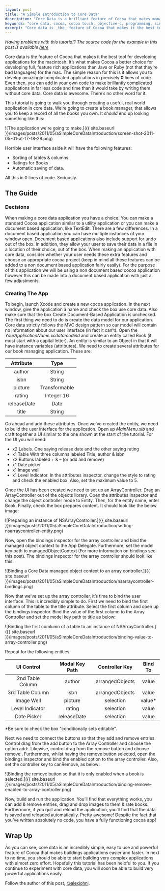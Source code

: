 ```yaml
---
layout: post
title: "A Simple Introduction to Core Data"
description: "Core Data is a brilliant feature of Cocoa that makes managing persistent data easy. This post is a simple introduction to using the Core Data framework" 
keywords: "core data, cocoa, cocoa touch, objective-c, programming, simple"
excerpt: "Core data is _the_ feature of Cocoa that makes it the best tool for developing applications for the macintosh. It’s what makes Cocoa a better choice for developing full, feature rich applications than Java or Ruby (not that they’re bad languages) for the mac. The simple reason for this is it allows you to develop amazingly complicated applications in precisely **0** lines of code. Even then, you can add in your own code to make brilliantly complicated applications in far less code and time than it would take by writing them without core data. Core data is awesome. There’s no other word for it."
---
```


*Having problems with this tutorial? The source code for the example in this post is available [here](https://github.com/alexjohnj/simplecode-sample-source/tree/master/2011/05/A%20Simple%20Introduction%20to%20Core%20Data)*


Core data is _the_ feature of Cocoa that makes it the best tool for developing applications for the macintosh. It’s what makes Cocoa a better choice for developing full, feature rich applications than Java or Ruby (not that they’re bad languages) for the mac. The simple reason for this is it allows you to develop amazingly complicated applications in precisely **0** lines of code. Even then, you can add in your own code to make brilliantly complicated applications in far less code and time than it would take by writing them without core data. Core data is awesome. There’s no other word for it.

<!--more-->

This tutorial is going to walk you through creating a useful, real world application in core data. We’re going to create a book manager, that allows you to keep a record of all the books you own. It _should_ end up looking something like this:

![The application we're going to make.]({{ site.baseurl }}/images/posts/2011/05/aSimpleCoreDataIntroduction/screen-shot-2011-05-01-at-17-18-28.png)

Horrible user interface aside it will have the following features:

- Sorting of tables & columns.
- Ratings for Books
- Automatic saving of data.

All this in 0 lines of code. Seriously.

The Guide
---------

### Decisions ###

When making a core data application you have a choice. You can make a standard Cocoa application similar to a utility application or you can make a document based application, like TextEdit. There are a few differences. In a document based application you can have multiple instances of your window open. Document based applications also include support for undo out of the box. In addition, they allow your user to save their data in a file in a location of their choice, out of the box. When making an application with core data, consider whether your user needs these extra features and choose an appropriate cocoa project (keep in mind all these features can be added to a non document based application fairly easily). For the purpose of this application we will be using a non document based cocoa application however this can be made into a document based application with just a few adjustments.

### Creating The App ###

To begin, launch Xcode and create a new cocoa application. In the next window, give the application a name and check the box use core data. Also make sure that the box Create Document-Based Application is unchecked. The first thing we need to do is create the data model for our application. Core data strictly follows the MVC design pattern so our model will contain no information about our user interface (in fact it can’t). Open the *YourApplicationName.xcdatamodeld* and create an entity called Book (it must start with a capital letter). An entity is similar to an Object in that it will have instance variables (attributes). We need to create several attributes for our book managing application. These are:

|  Attribute  |      Type     |  
| :---------: | :-----------: |  
|   author    |     String    |  
|    isbn     |     String    |  
|   picture   | Transformable |  
|   rating    |   Integer 16  |  
| releaseDate |      Date     |  
|    title    |     String    |  

Go ahead and add these attributes. Once we’ve created the entity, we need to build the user interface for the application. Open up *MainMenu.xib* and craft together a UI similar to the one shown at the start of the tutorial. For the UI you will need:

- x2 Labels. One saying release date and the other saying rating
- x1 Table With three columns labeled Title, author & isbn
- x2 Buttons labeled + & – (or add and remove)
- x1 Date picker
- x1 Image well
- x1 Level Indicator. In the attributes inspector, change the style to rating and check the enabled box. Also, set the maximum value to 5.

Once the UI has been created we need to set up an ArrayController. Drag an ArrayController out of the objects library. Open the attributes inspector and change the object controller mode to Entity. Then, for the entity name, enter Book. Finally, check the box prepares content. It should look like the below image:

![Preparing an instance of NSArrayController.]({{ site.baseurl }}/images/posts/2011/05/aSimpleCoreDataIntroduction/setting-nsarraycontroller-entity.png)

Now, open the bindings inspector for the array controller and bind the managed object context to the App Delegate. Furthermore, set the model key path to managedObjectContext (For more information on bindings see this post). The bindings inspector for the array controller should look like this:

![Binding a Core Data managed object context to an array controller.]({{ site.baseurl }}/images/posts/2011/05/aSimpleCoreDataIntroduction/nsarraycontroller-bindings.png)

Now that we’ve set up the array controller, it’s time to bind the user interface. This is incredibly simple to do. First we need to bind the first column of the table to the title attribute. Select the first column and open up the bindings inspector. Bind the value of the first column to the Array Controller and set the model key path to title as below:

![Binding the first comlumn of a table to an instance of NSArrayController.]({{ site.baseurl }}/images/posts/2011/05/aSimpleCoreDataIntroduction/binding-value-to-array-controller.png)

Repeat for the following entities:

|    UI Control    | Modal Key Path |  Controller Key | Bind To |  
| :--------------: | :------------: | :-------------: | :-----: |  
| 2nd Table Column |     author     | arrangedObjects |  value  |  
| 3rd Table Column |      isbn      | arrangedObjects |  value  |  
|    Image Well    |     picture    |    selection    |  value* |  
| Level Indicator  |     rating     |    selection    |  value  |  
|   Date Picker    |   releaseDate  |    selection    |  value  |  

*Be sure to check the box "conditionally sets editable".

Next we need to connect the buttons so that they add and remove entries. Control drag from the add button to the Array Controller and choose the option add:. Likewise, control drag from the remove button and choose remove:. Furthermore, whilst having the remove button selected, open the bindings inspector and bind the enabled option to the array controller. Also, set the controller key to canRemove, as below:

![Binding the remove button so that it is only enabled when a book is selected.]({{ site.baseurl }}/images/posts/2011/05/aSimpleCoreDataIntroduction/binding-remove-enabled-to-array-controller.png)

Now, build and run the application. You’ll find that everything works, you can add & remove entries, drag and drop images to them & rate books. Furthermore, if you quit and reload the application, you’ll find that the data is saved and reloaded automatically. Pretty awesome! Despite the fact that you’ve written absolutely no code, you have a fully functioning cocoa app!

Wrap Up
-------

As you can see, core data is an incredibly simple, easy to use and powerful feature of Cocoa that makes buildings applications easier and faster. In next to no time, you should be able to start building very complex applications with almost zero effort. Hopefully this tutorial has been helpful to you. If you continue to experiment with core data, you will soon be able to build very powerful applications easily.

Follow the author of this post, [@alexjohnj](http://twitter.com/alexjohnj).